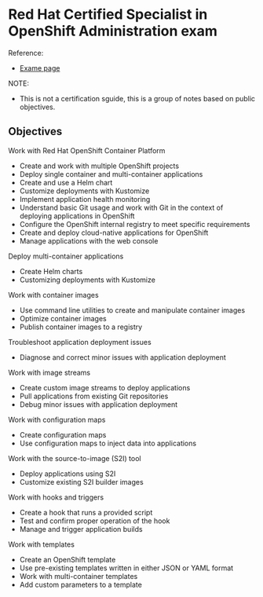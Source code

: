# Red Hat Certified Specialist in OpenShift Administration exam

Reference:
- [Exame page](https://www.redhat.com/en/services/training/ex288-red-hat-certified-specialist-openshift-application-development-exam?section=Objectives)

NOTE:
- This is not a certification sguide, this is a group of notes based on public objectives.

## Objectives

Work with Red Hat OpenShift Container Platform
- Create and work with multiple OpenShift projects
- Deploy single container and multi-container applications
- Create and use a Helm chart
- Customize deployments with Kustomize
- Implement application health monitoring
- Understand basic Git usage and work with Git in the context of deploying applications in OpenShift
- Configure the OpenShift internal registry to meet specific requirements
- Create and deploy cloud-native applications for OpenShift
- Manage applications with the web console

Deploy multi-container applications
- Create Helm charts
- Customizing deployments with Kustomize

Work with container images
- Use command line utilities to create and manipulate container images
- Optimize container images
- Publish container images to a registry

Troubleshoot application deployment issues
- Diagnose and correct minor issues with application deployment

Work with image streams
- Create custom image streams to deploy applications
- Pull applications from existing Git repositories
- Debug minor issues with application deployment

Work with configuration maps
- Create configuration maps
- Use configuration maps to inject data into applications

Work with the source-to-image (S2I) tool
- Deploy applications using S2I
- Customize existing S2I builder images

Work with hooks and triggers
- Create a hook that runs a provided script
- Test and confirm proper operation of the hook
- Manage and trigger application builds

Work with templates
- Create an OpenShift template
- Use pre-existing templates written in either JSON or YAML format
- Work with multi-container templates
- Add custom parameters to a template